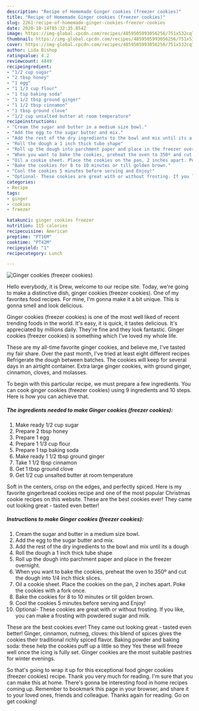 ```yaml
---
description: "Recipe of Homemade Ginger cookies (freezer cookies)"
title: "Recipe of Homemade Ginger cookies (freezer cookies)"
slug: 2261-recipe-of-homemade-ginger-cookies-freezer-cookies
date: 2020-10-14T05:32:35.854Z
image: https://img-global.cpcdn.com/recipes/4859505993056256/751x532cq70/ginger-cookies-freezer-cookies-recipe-main-photo.jpg
thumbnail: https://img-global.cpcdn.com/recipes/4859505993056256/751x532cq70/ginger-cookies-freezer-cookies-recipe-main-photo.jpg
cover: https://img-global.cpcdn.com/recipes/4859505993056256/751x532cq70/ginger-cookies-freezer-cookies-recipe-main-photo.jpg
author: Lida Bishop
ratingvalue: 4.2
reviewcount: 4849
recipeingredient:
- "1/2 cup sugar"
- "2 tbsp honey"
- "1 egg"
- "1 1/3 cup flour"
- "1 tsp baking soda"
- "1 1/2 tbsp ground ginger"
- "1 1/2 tbsp cinnamon"
- "1 tbsp ground clove"
- "1/2 cup unsalted butter at room temperature"
recipeinstructions:
- "Cream the sugar and butter in a medium size bowl."
- "Add the egg to the sugar butter and mix."
- "Add the rest of the dry ingredients to the bowl and mix until its a dough"
- "Roll the dough a 1 inch thick tube shape"
- "Roll up the dough into parchment paper and place in the freezer overnight."
- "When you want to bake the cookies, preheat the oven to 350º and cut the dough into 1/4 inch thick slices."
- "Oil a cookie sheet. Place the cookies on the pan, 2 inches apart. Poke the cookies with a fork once."
- "Bake the cookies for 8 to 10 minutes or till golden brown."
- "Cool the cookies 5 minutes before serving and Enjoy!"
- "Optional- These cookies are great with or without frosting. If you like, you can make a frosting with powdered sugar and milk."
categories:
- Recipe
tags:
- ginger
- cookies
- freezer

katakunci: ginger cookies freezer 
nutrition: 115 calories
recipecuisine: American
preptime: "PT16M"
cooktime: "PT42M"
recipeyield: "1"
recipecategory: Lunch

---
```



![Ginger cookies (freezer cookies)](https://img-global.cpcdn.com/recipes/4859505993056256/751x532cq70/ginger-cookies-freezer-cookies-recipe-main-photo.jpg)

Hello everybody, it is Drew, welcome to our recipe site. Today, we're going to make a distinctive dish, ginger cookies (freezer cookies). One of my favorites food recipes. For mine, I'm gonna make it a bit unique. This is gonna smell and look delicious.

Ginger cookies (freezer cookies) is one of the most well liked of recent trending foods in the world. It's easy, it is quick, it tastes delicious. It's appreciated by millions daily. They're fine and they look fantastic. Ginger cookies (freezer cookies) is something which I've loved my whole life.

These are my all-time favorite ginger cookies, and believe me, I&#39;ve tasted my fair share. Over the past month, I&#39;ve tried at least eight different recipes Refrigerate the dough between batches. The cookies will keep for several days in an airtight container. Extra large ginger cookies, with ground ginger, cinnamon, cloves, and molasses.


To begin with this particular recipe, we must prepare a few ingredients. You can cook ginger cookies (freezer cookies) using 9 ingredients and 10 steps. Here is how you can achieve that.

<!--inarticleads1-->

##### The ingredients needed to make Ginger cookies (freezer cookies):

1. Make ready 1/2 cup sugar
1. Prepare 2 tbsp honey
1. Prepare 1 egg
1. Prepare 1 1/3 cup flour
1. Prepare 1 tsp baking soda
1. Make ready 1 1/2 tbsp ground ginger
1. Take 1 1/2 tbsp cinnamon
1. Get 1 tbsp ground clove
1. Get 1/2 cup unsalted butter at room temperature


Soft in the centers, crisp on the edges, and perfectly spiced. Here is my favorite gingerbread cookies recipe and one of the most popular Christmas cookie recipes on this website. These are the best cookies ever! They came out looking great - tasted even better! 

<!--inarticleads2-->

##### Instructions to make Ginger cookies (freezer cookies):

1. Cream the sugar and butter in a medium size bowl.
1. Add the egg to the sugar butter and mix.
1. Add the rest of the dry ingredients to the bowl and mix until its a dough
1. Roll the dough a 1 inch thick tube shape
1. Roll up the dough into parchment paper and place in the freezer overnight.
1. When you want to bake the cookies, preheat the oven to 350º and cut the dough into 1/4 inch thick slices.
1. Oil a cookie sheet. Place the cookies on the pan, 2 inches apart. Poke the cookies with a fork once.
1. Bake the cookies for 8 to 10 minutes or till golden brown.
1. Cool the cookies 5 minutes before serving and Enjoy!
1. Optional- These cookies are great with or without frosting. If you like, you can make a frosting with powdered sugar and milk.


These are the best cookies ever! They came out looking great - tasted even better! Ginger, cinnamon, nutmeg, cloves: this blend of spices gives the cookies their traditional richly spiced flavor. Baking powder and baking soda: these help the cookies puff up a little so they Yes these will freeze well once the icing is fully set. Ginger cookies are the most suitable pastries for winter evenings. 

So that's going to wrap it up for this exceptional food ginger cookies (freezer cookies) recipe. Thank you very much for reading. I'm sure that you can make this at home. There's gonna be interesting food in home recipes coming up. Remember to bookmark this page in your browser, and share it to your loved ones, friends and colleague. Thanks again for reading. Go on get cooking!
